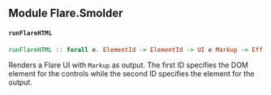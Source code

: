 ## Module Flare.Smolder

#### `runFlareHTML`

``` purescript
runFlareHTML :: forall e. ElementId -> ElementId -> UI e Markup -> Eff (dom :: DOM, chan :: Chan | e) Unit
```

Renders a Flare UI with `Markup` as output. The first ID specifies
the DOM element for the controls while the second ID specifies the
element for the output.


